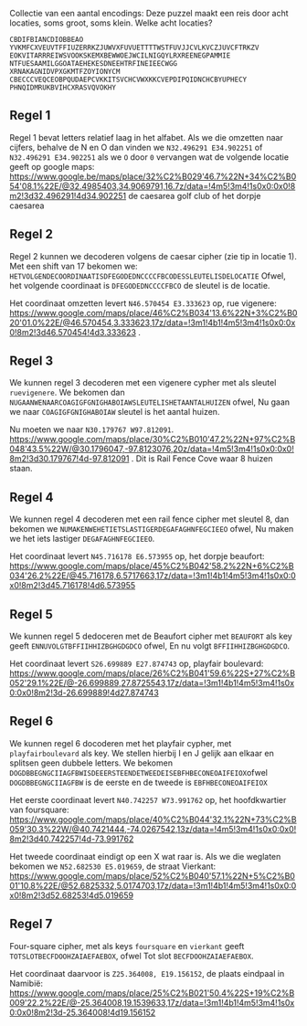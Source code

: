 Collectie van een aantal encodings:
Deze puzzel maakt een reis door acht locaties, soms groot, soms klein. Welke acht locaties?
```
CBDIFBIANCDIOBBEAO
YVKMFCXVEUVTFFIUZERRKZJUWVXFUVUETTTTWSTFUVJJCVLKVCZJUVCFTRKZV
EOKVITARRREIWSVOOKSKEMXBEWWOEJWCILNIGQYLRXREENEGPAMMIE
NTFUESAAMILGGOATAEHEKESDNEEHTRFINEIEECWGG
XRNAKAGNIDVPXGKMTFZOYIONYCM
CBECCCVEQCEOBPQUDAEPCVKKITSVCHCVWXKKCVEPDIPQIDNCHCBYUPHECY
PHNQIDMRUKBVIHCXRASVQVOKHY
```

## Regel 1
Regel 1 bevat letters relatief laag in het alfabet. Als we die omzetten naar cijfers, behalve de N en O dan vinden we `N32.496291 E34.902251` of `N32.496291 E34.902251` als we `O` door `0` vervangen wat de volgende locatie geeft op google maps: https://www.google.be/maps/place/32%C2%B029'46.7%22N+34%C2%B054'08.1%22E/@32.4985403,34.9069791,16.7z/data=!4m5!3m4!1s0x0:0x0!8m2!3d32.496291!4d34.902251 de caesarea golf club of het dorpje caesarea

## Regel 2
Regel 2 kunnen we decoderen volgens de caesar cipher (zie tip in locatie 1). Met een shift van 17 bekomen we:
`HETVOLGENDECOORDINAATISDFEGODEDNCCCCFBCODESSLEUTELISDELOCATIE` Ofwel, het volgende coordinaat is `DFEGODEDNCCCCFBCO` de sleutel is de locatie.

Het coordinaat omzetten levert `N46.570454 E3.333623` op, rue vigenere: https://www.google.com/maps/place/46%C2%B034'13.6%22N+3%C2%B020'01.0%22E/@46.570454,3.333623,17z/data=!3m1!4b1!4m5!3m4!1s0x0:0x0!8m2!3d46.570454!4d3.333623 .

## Regel 3
We kunnen regel 3 decoderen met een vigenere cypher met als sleutel `ruevigenere`. We bekomen dan `NUGAANWENAARCOAGIGFGNIGHABOIAWSLEUTELISHETAANTALHUIZEN` ofwel, Nu gaan we naar `COAGIGFGNIGHABOIAW` sleutel is het aantal huizen.

Nu moeten we naar `N30.179767 W97.812091`. https://www.google.com/maps/place/30%C2%B010'47.2%22N+97%C2%B048'43.5%22W/@30.1796047,-97.8123076,20z/data=!4m5!3m4!1s0x0:0x0!8m2!3d30.179767!4d-97.812091 . Dit is Rail Fence Cove waar 8 huizen staan.

## Regel 4
We kunnen regel 4 decoderen met een rail fence cipher met sleutel 8, dan bekomen we `NUMAKENWEHETIETSLASTIGERDEGAFAGHNFEGCIEEO` ofwel, Nu maken we het iets lastiger `DEGAFAGHNFEGCIEEO`.

Het coordinaat levert `N45.716178 E6.573955` op, het dorpje beaufort: https://www.google.com/maps/place/45%C2%B042'58.2%22N+6%C2%B034'26.2%22E/@45.716178,6.5717663,17z/data=!3m1!4b1!4m5!3m4!1s0x0:0x0!8m2!3d45.716178!4d6.573955

## Regel 5
We kunnen regel 5 dedoceren met de Beaufort cipher met `BEAUFORT` als key geeft `ENNUVOLGTBFFIIHHIZBGHGDGDCO` ofwel, En nu volgt `BFFIIHHIZBGHGDGDCO`.

Het coordinaat levert `S26.699889 E27.874743` op, playfair boulevard: https://www.google.com/maps/place/26%C2%B041'59.6%22S+27%C2%B052'29.1%22E/@-26.699889,27.8725543,17z/data=!3m1!4b1!4m5!3m4!1s0x0:0x0!8m2!3d-26.699889!4d27.874743

## Regel 6
We kunnen regel 6 docoderen met het playfair cypher, met `playfairboulevard` als key. We stellen hierbij I en J gelijk aan elkaar en splitsen geen dubbele letters. We bekomen `DOGDBBEGNGCIIAGFBWISDEEERSTEENDETWEEDEISEBFHBECONEOAIFEIOX`ofwel `DOGDBBEGNGCIIAGFBW` is de eerste en de tweede is `EBFHBECONEOAIFEIOX`

Het eerste coordinaat levert `N40.742257 W73.991762` op, het hoofdkwartier van foursquare: https://www.google.com/maps/place/40%C2%B044'32.1%22N+73%C2%B059'30.3%22W/@40.7421444,-74.0267542,13z/data=!4m5!3m4!1s0x0:0x0!8m2!3d40.742257!4d-73.991762 

Het tweede coordinaat eindigt op een X wat raar is. Als we die weglaten bekomen we `N52.682530 E5.019659`, de straat Vierkant: https://www.google.com/maps/place/52%C2%B040'57.1%22N+5%C2%B001'10.8%22E/@52.6825332,5.0174703,17z/data=!3m1!4b1!4m5!3m4!1s0x0:0x0!8m2!3d52.68253!4d5.019659

## Regel 7
Four-square cipher, met als keys `foursquare` en `vierkant` geeft `TOTSLOTBECFDOOHZAIAEFAEBOX`, ofwel Tot slot `BECFDOOHZAIAEFAEBOX`.

Het coordinaat daarvoor is `Z25.364008, E19.156152`, de plaats eindpaal in Namibië: https://www.google.com/maps/place/25%C2%B021'50.4%22S+19%C2%B009'22.2%22E/@-25.364008,19.1539633,17z/data=!3m1!4b1!4m5!3m4!1s0x0:0x0!8m2!3d-25.364008!4d19.156152 


